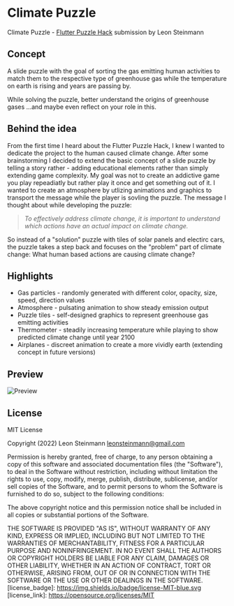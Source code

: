# Climate Puzzle

Climate Puzzle - [Flutter Puzzle Hack](https://flutterhack.devpost.com/) submission by Leon Steinmann

## Concept

A slide puzzle with the goal of sorting the gas emitting human activities to match them to the respective type of greenhouse gas while the temperature on earth is rising and years are passing by.

While solving the puzzle, better understand the origins of greenhouse gases ...and maybe even reflect on your role in this.

## Behind the idea

From the first time I heard about the Flutter Puzzle Hack, I knew I wanted to dedicate the project to the human caused climate change. After some brainstorming I decided to extend the basic concept of a slide puzzle by telling a story rather - adding educational elements rather than simply extending game complexity. My goal was not to create an addictive game you play repeadiatly but rather play it once and get something out of it. I wanted to create an atmosphere by utlizing animations and graphics to transport the message while the player is sovling the puzzle. The message I thought about while developing the puzzle:

> *To effectively address climate change, it is important to understand which actions have an actual impact on climate change.*

So instead of a "solution" puzzle with tiles of solar panels and electirc cars, the puzzle takes a step back and focuses on the "problem" part of climate change: What human based actions are causing climate change?

## Highlights

- Gas particles - randomly generated with different color, opacity, size, speed, direction values
- Atmosphere - pulsating animation to show steady emission output
- Puzzle tiles - self-designed graphics to represent greenhouse gas emitting activities
- Thermometer - steadily increasing temperature while playing to show predicted climate change until year 2100
- Airplanes - discreet animation to create a more vividly earth (extending concept in future versions)

## Preview

![Preview](/Users/leonsteinmann/StudioProjects/climate_puzzle/assets/images/preview_snapshot.png)

## License

MIT License

Copyright (2022) Leon Steinmann leonsteinmann@gmail.com

Permission is hereby granted, free of charge, to any person obtaining a copy of this software and associated documentation files (the  "Software"), to deal in the Software without restriction, including  without limitation the rights to use, copy, modify, merge, publish,  distribute, sublicense, and/or sell copies of the Software, and to  permit persons to whom the Software is furnished to do so, subject to  the following conditions:

The above copyright notice and this permission notice shall be included in all copies or substantial portions of the Software.

THE SOFTWARE IS PROVIDED "AS IS", WITHOUT WARRANTY OF ANY KIND,  EXPRESS OR IMPLIED, INCLUDING BUT NOT LIMITED TO THE WARRANTIES OF  MERCHANTABILITY, FITNESS FOR A PARTICULAR PURPOSE AND NONINFRINGEMENT.  IN NO EVENT SHALL THE AUTHORS OR COPYRIGHT HOLDERS BE LIABLE FOR ANY  CLAIM, DAMAGES OR OTHER LIABILITY, WHETHER IN AN ACTION OF CONTRACT,  TORT OR OTHERWISE, ARISING FROM, OUT OF OR IN CONNECTION WITH THE  SOFTWARE OR THE USE OR OTHER DEALINGS IN THE SOFTWARE.
[license_badge]: https://img.shields.io/badge/license-MIT-blue.svg
[license_link]: https://opensource.org/licenses/MIT